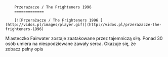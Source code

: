 
        Przerażacze / The Frighteners 1996 
        =============
        
        [![Przerażacze / The Frighteners 1996 ](http://vidos.pl/images/player.gif)](http://vidos.pl/przerazacze-the-frighteners-1996)
        
        
 Miasteczko Fairwater zostaje zaatakowane przez tajemniczą siłę. Ponad 30 osób umiera na niespodziewane zawały serca. Okazuje się, że zobacz pełny opis
    